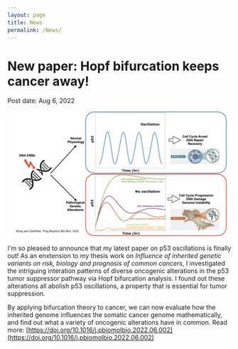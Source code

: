 ```yaml
---
layout: page
title: News
permalink: /News/
---
```


# New paper: Hopf bifurcation keeps cancer away!
Post date: Aug 6, 2022

![p53-Hopf](/images/p53_Hopf_Abstract.jpeg)

I'm so pleased to announce that my latest paper on p53 oscillations is finally out! As an enxtension to my thesis work on *Influence of inherited genetic variants on risk, biology and prognosis of common cancers*, I investigated the intriguing interation patterns of diverse oncogenic alterations in the p53 tumor suppressor pathway via Hopf bifurcation analysis. I found out these alterations all abolish p53 oscillations, a property that is essential for tumor suppression. 

By applying bifurcation theory to cancer, we can now evaluate how the inherited genome influences the somatic cancer genome mathematically, and find out what a variety of oncogenic alterations have in common. Read more: [https://doi.org/10.1016/j.pbiomolbio.2022.06.002](https://doi.org/10.1016/j.pbiomolbio.2022.06.002)

